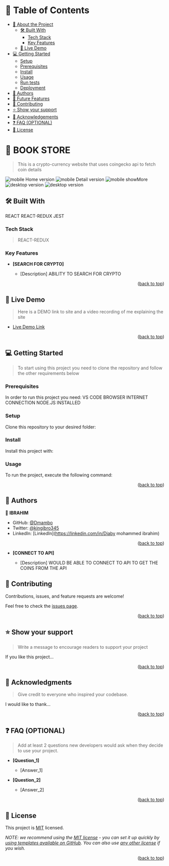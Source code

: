 <a name="readme-top"></a>

<!-- TABLE OF CONTENTS -->

# 📗 Table of Contents

- [📖 About the Project](#about-project)
  - [🛠 Built With](#built-with)
    - [Tech Stack](#tech-stack)
    - [Key Features](#key-features)
  - [🚀 Live Demo](#live-demo)
- [💻 Getting Started](#getting-started)
  - [Setup](#setup)
  - [Prerequisites](#prerequisites)
  - [Install](#install)
  - [Usage](#usage)
  - [Run tests](#run-tests)
  - [Deployment](#triangular_flag_on_post-deployment)
- [👥 Authors](#authors)
- [🔭 Future Features](#future-features)
- [🤝 Contributing](#contributing)
- [⭐️ Show your support](#support)
- [🙏 Acknowledgements](#acknowledgements)
- [❓ FAQ (OPTIONAL)](#faq)
- [📝 License](#license)

<!-- PROJECT DESCRIPTION -->

# 📖 BOOK STORE <a name="about-project"></a>

> This is a crypto-currency website that uses coingecko api to fetch coin details

![mobile Home version](./mobileHome.JPG)
![mobile Detail version](./mobileDetails.JPG)
![mobile showMore](./showMore.JPG)
![desktop version](./desktopHome.JPG)
![desktop version](./desktopDetail.JPG)




## 🛠 Built With <a name="built-with"></a>

REACT REACT-REDUX JEST

### Tech Stack <a name="tech-stack"></a>

> REACT-REDUX

<!-- Features -->

### Key Features <a name="key-features"></a>

- **[SEARCH FOR CRYPTO]**

  - [Description] ABILITY TO SEARCH FOR CRYPTO

<p align="right">(<a href="#readme-top">back to top</a>)</p>

<!-- LIVE DEMO -->

## 🚀 Live Demo <a name="live-demo"></a>

> Here is a DEMO link to site and a video recording of me explaining the site

- [Live Demo Link](https://coincentral.onrender.com)

<p align="right">(<a href="#readme-top">back to top</a>)</p>

<!-- GETTING STARTED -->

## 💻 Getting Started <a name="getting-started"></a>

> To start using this project you need to clone the repository and follow the other requirements below

### Prerequisites

In order to run this project you need:
VS CODE
BROWSER
INTERNET CONNECTION
NODE.JS INSTALLED

### Setup

Clone this repository to your desired folder:

<!--
clone this repository into your desired folder

```sh
  cd my-folder
  https://github.com/Dmambo/coincentral
```
--->

### Install

Install this project with:

<!--
download the packages

```sh
  cd coincentral
  npm install
```
install other dependencies

```sh
npm i --save-dev
```
--->

### Usage

To run the project, execute the following command:

<!--
Example command:

```sh
  npm start
```
--->

<p align="right">(<a href="#readme-top">back to top</a>)</p>

<!-- AUTHORS -->

## 👥 Authors <a name="authors"></a>

👤 **IBRAHIM**

- GitHub: [@Dmambo](https://github.com/Dmambo)
- Twitter: [@kingibro345](https://twitter.com/kingibro345)
- LinkedIn: [LinkedIn](https://linkedin.com/in/Diaby mohammed ibrahim)

<p align="right">(<a href="#readme-top">back to top</a>)</p>

- **[CONNECT TO API]**

  - [Description] WOULD BE ABLE TO CONNECT TO API TO GET THE COINS FROM THE API

<!-- CONTRIBUTING -->

## 🤝 Contributing <a name="contributing"></a>

Contributions, issues, and feature requests are welcome!

Feel free to check the [issues page](../../issues/).

<p align="right">(<a href="#readme-top">back to top</a>)</p>

<!-- SUPPORT -->

## ⭐️ Show your support <a name="support"></a>

> Write a message to encourage readers to support your project

If you like this project...

<p align="right">(<a href="#readme-top">back to top</a>)</p>

<!-- ACKNOWLEDGEMENTS -->

## 🙏 Acknowledgments <a name="acknowledgements"></a>

> Give credit to everyone who inspired your codebase.

I would like to thank...

<p align="right">(<a href="#readme-top">back to top</a>)</p>

<!-- FAQ (optional) -->

## ❓ FAQ (OPTIONAL) <a name="faq"></a>

> Add at least 2 questions new developers would ask when they decide to use your project.

- **[Question_1]**

  - [Answer_1]

- **[Question_2]**

  - [Answer_2]

<p align="right">(<a href="#readme-top">back to top</a>)</p>

<!-- LICENSE -->

## 📝 License <a name="license"></a>

This project is [MIT](./LICENSE) licensed.

_NOTE: we recommend using the [MIT license](https://choosealicense.com/licenses/mit/) - you can set it up quickly by [using templates available on GitHub](https://docs.github.com/en/communities/setting-up-your-project-for-healthy-contributions/adding-a-license-to-a-repository). You can also use [any other license](https://choosealicense.com/licenses/) if you wish._

<p align="right">(<a href="#readme-top">back to top</a>)</p>
